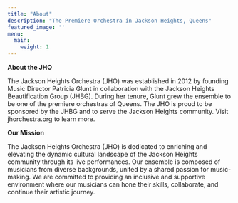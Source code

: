 ```yaml
---
title: "About"
description: "The Premiere Orchestra in Jackson Heights, Queens"
featured_image: ''
menu:
  main:
    weight: 1
---
```


**About the JHO**

The Jackson Heights Orchestra (JHO) was established in 2012 by founding Music Director Patricia Glunt in collaboration with the Jackson Heights Beautification Group (JHBG). During her tenure, Glunt grew the ensemble to be one of the premiere orchestras of Queens. The JHO is proud to be sponsored by the JHBG and to serve the Jackson Heights community. Visit jhorchestra.org to learn more. 

**Our Mission**

The Jackson Heights Orchestra (JHO) is dedicated to enriching and elevating the dynamic cultural landscape of the Jackson Heights community through its live performances. Our ensemble is composed of musicians from diverse backgrounds, united by a shared passion for music-making. We are committed to providing an inclusive and supportive environment where our musicians can hone their skills, collaborate, and continue their artistic journey.
